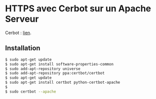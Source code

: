 # HTTPS avec Cerbot sur un Apache Serveur

Cerbot : [lien](https://certbot.eff.org/).

## Installation

```bash
$ sudo apt-get update
$ sudo apt-get install software-properties-common
$ sudo add-apt-repository universe
$ sudo add-apt-repository ppa:certbot/certbot
$ sudo apt-get update
$ sudo apt-get install certbot python-certbot-apache
$
$ sudo certbot --apache
```
